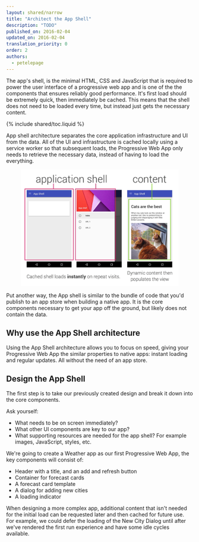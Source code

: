 ```yaml
---
layout: shared/narrow
title: "Architect the App Shell"
description: "TODO"
published_on: 2016-02-04
updated_on: 2016-02-04
translation_priority: 0
order: 2
authors:
  - petelepage
---
```


<p class="intro">
The app's shell, is the minimal HTML, CSS and JavaScript that is required to 
power the user interface of a progressive web app and is one of the the 
components that ensures reliably good performance. It's first load should be 
extremely quick, then immediately be cached. This means that the shell does not 
need to be loaded every time, but instead just gets the necessary content.
</p>

{% include shared/toc.liquid %}

App shell architecture separates the core application infrastructure and UI from 
the data. All of the UI and infrastructure is cached locally using a service 
worker so that subsequent loads, the Progressive Web App only needs to retrieve 
the necessary data, instead of having to load the everything.

<figure>
  <img src="images/appshell.jpg" /> 
</figure>

Put another way, the App shell is similar to the bundle of code that you'd 
publish to an app store when building a native app. It is the core components 
necessary to get your app off the ground, but likely does not contain the data.

## Why use the App Shell architecture

Using the App Shell architecture allows you to focus on speed, giving your 
Progressive Web App the similar properties to native apps: instant loading and 
regular updates. All without the need of an app store.

## Design the App Shell 

The first step is to take our previously created design and break it down into 
the core components. 

Ask yourself:

* What needs to be on screen immediately?
* What other UI components are key to our app? 
* What supporting resources are needed for the app shell? For example images, 
  JavaScript, styles, etc.

We're going to create a Weather app as our first Progressive Web App, the key 
components will consist of:

* Header with a title, and an add and refresh button
* Container for forecast cards
* A forecast card template
* A dialog for adding new cities
* A loading indicator 

When designing a more complex app, additional content that isn't needed for the 
initial load can be requested later and then cached for future use. For example, 
we could defer the loading of the New City Dialog until after we've rendered the 
first run experience and have some idle cycles available.
